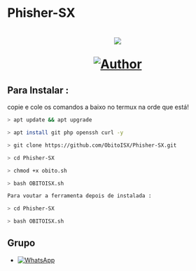 # Phisher-SX #
<h1 align="center">
    <p>
        <img src= "https://thumbs.gfycat.com/NaughtyRawGalapagostortoise-size_restricted.gif">
    </p>
        <a href="https://github.com/ObitoISX/"><img title="Author"    src="https://img.shields.io/badge/Author-ObitoISX-red.svg?style=for-the-badge&logo=github"></a>
    </p>
</h1>

## Para Instalar :
copie e cole os comandos a baixo no
termux na orde que está!

```bash
> apt update && apt upgrade

> apt install git php openssh curl -y

> git clone https://github.com/ObitoISX/Phisher-SX.git

> cd Phisher-SX

> chmod +x obito.sh

> bash OBITOISX.sh

Para voutar a ferramenta depois de instalada :

> cd Phisher-SX

> bash OBITOISX.sh
```
</h1>

## Grupo 
* <a href="https://chat.whatsapp.com/FRrVC8oJN1O5ZdmqOjvzBZ"><img alt="WhatsApp" src="https://img.shields.io/badge/Grupo%20no%20WhatsApp-25D366?style=for-the-badge&logo=whatsapp&logoColor=white"/></a>

